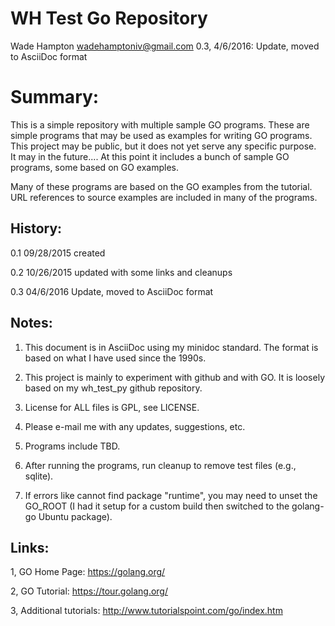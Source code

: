 WH Test Go Repository
=====================
Wade Hampton <wadehamptoniv@gmail.com>
0.3, 4/6/2016: Update, moved to AsciiDoc format

Summary:
========

This is a simple repository with multiple sample GO programs.  These are 
simple programs that may be used as examples for writing GO programs.  
This project may be public, but it does not yet serve any specific purpose.  
It may in the future....  At this point it includes a bunch of sample 
GO programs, some based on GO examples.

Many of these programs are based on the GO examples from the tutorial.
URL references to source examples are included in many of the programs.

History:
--------

  0.1   09/28/2015  created

  0.2   10/26/2015  updated with some links and cleanups

  0.3   04/6/2016   Update, moved to AsciiDoc format

Notes:
------

1.  This document is in AsciiDoc using my minidoc standard.  The format is
    based on what I have used since the 1990s.

2.  This project is mainly to experiment with github and with GO.  It is
    loosely based on my wh_test_py github repository.

3.  License for ALL files is GPL, see LICENSE.

4.  Please e-mail me with any updates, suggestions, etc.

5.  Programs include TBD.

6.  After running the programs, run cleanup to remove test files (e.g., sqlite).

7.  If errors like cannot find package "runtime", you may need to unset
    the GO_ROOT (I had it setup for a custom build then switched to 
    the golang-go Ubuntu package).

Links:
------

1,  GO Home Page:  https://golang.org/

2,  GO Tutorial:  https://tour.golang.org/

3,  Additional tutorials:  http://www.tutorialspoint.com/go/index.htm



